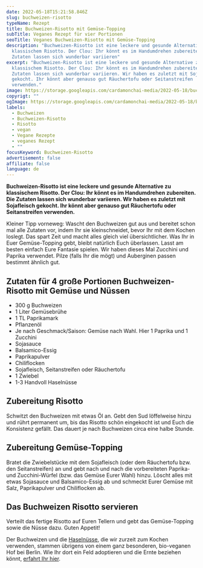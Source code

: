 ```yaml
---
date: 2022-05-18T15:21:58.846Z
slug: buchweizen-risotto
typeName: Rezept
title: Buchweizen-Risotto mit Gemüse-Topping
subTitle: Veganes Rezept für vier Portionen
seoTitle: Veganes Buchweizen-Risotto mit Gemüse-Topping
description: "Buchweizen-Risotto ist eine leckere und gesunde Alternative zu
  klassischem Risotto. Der Clou: Ihr könnt es im Handumdrehen zubereiten. Die
  Zutaten lassen sich wunderbar variieren"
excerpt: "Buchweizen-Risotto ist eine leckere und gesunde Alternative zu
  klassischem Risotto. Der Clou: Ihr könnt es im Handumdrehen zubereiten. Die
  Zutaten lassen sich wunderbar variieren. Wir haben es zuletzt mit Sojafleisch
  gekocht. Ihr könnt aber genauso gut Räuchertofu oder Seitanstreifen
  verwenden."
image: https://storage.googleapis.com/cardamonchai-media/2022-05-18/buchweizen-risotto-jpg-imagine-782808_9d663f_1024_768/640.webp
copyrigt: ""
ogImage: https://storage.googleapis.com/cardamonchai-media/2022-05-18/buchweizen-risotto-fb-jpg-imagine-782808_a75e2b_1200_628/640.webp
labels:
  - Buchweizen
  - Buchweizen-Risotto
  - Risotto
  - vegan
  - Vegane Rezepte
  - veganes Rezept
  - ""
focusKeyword: Buchweizen-Risotto
advertisement: false
affiliate: false
language: de
---
```

**Buchweizen-Risotto ist eine leckere und gesunde Alternative zu klassischem Risotto. Der Clou: Ihr könnt es im Handumdrehen zubereiten. Die Zutaten lassen sich wunderbar variieren. Wir haben es zuletzt mit Sojafleisch gekocht. Ihr könnt aber genauso gut Räuchertofu oder Seitanstreifen verwenden.**

Kleiner Tipp vorneweg: Wascht den Buchweizen gut aus und bereitet schon mal alle Zutaten vor, indem Ihr sie kleinschneidet, bevor Ihr mit dem Kochen loslegt. Das spart Zeit und macht alles gleich viel übersichtlicher. Was Ihr in Euer Gemüse-Topping gebt, bleibt natürlich Euch überlassen. Lasst am besten einfach Eure Fantasie spielen. Wir haben dieses Mal Zucchini und Paprika verwendet. Pilze (falls Ihr die mögt) und Auberginen passen bestimmt ähnlich gut.

## Zutaten für 4 große Portionen Buchweizen-Risotto mit Gemüse und Nüssen

- 300 g Buchweizen
- 1 Liter Gemüsebrühe
- 1 TL Paprikamark
- Pflanzenöl
- Je nach Geschmack/Saison: Gemüse nach Wahl. Hier 1 Paprika und 1 Zucchini
- Sojasauce
- Balsamico-Essig
- Paprikapulver
- Chiliflocken
- Sojafleisch, Seitanstreifen oder Räuchertofu
- 1 Zwiebel
- 1-3 Handvoll Haselnüsse

<Gallery name="buchweizen-risotto-1" />

## Zubereitung Risotto

Schwitzt den Buchweizen mit etwas Öl an. Gebt den Sud löffelweise hinzu und rührt permanent um, bis das Risotto schön eingekocht ist und Euch die Konsistenz gefällt. Das dauert je nach Buchweizen circa eine halbe Stunde.

## Zubereitung Gemüse-Topping

Bratet die Zwiebelstücke mit dem Sojafleisch (oder dem Räuchertofu bzw. den Seitanstreifen) an und gebt nach und nach die vorbereiteten Paprika- und Zucchini-Würfel (bzw. das Gemüse Eurer Wahl) hinzu. Löscht alles mit etwas Sojasauce und Balsamico-Essig ab und schmeckt Eurer Gemüse mit Salz, Paprikapulver und Chiliflocken ab.

## Das Buchweizen Risotto servieren

Verteilt das fertige Risotto auf Euren Tellern und gebt das Gemüse-Topping sowie die Nüsse dazu. Guten Appetit!

Der Buchweizen und die [Haselnüsse](/2020/03/haselnuesse-hof-windkind/), die wir zurzeit zum Kochen verwenden, stammen übrigens von einem ganz besonderen, bio-veganen Hof bei Berlin. Wie Ihr dort ein Feld adoptieren und die Ernte beziehen könnt, [erfahrt Ihr hier](/2022/05/feld-adoptieren-hof-windkind/).

<Gallery name="buchweizen-risotto-2" />
